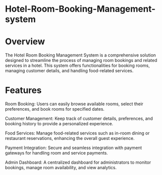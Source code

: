 # Hotel-Room-Booking-Management-system
# Overview
The Hotel Room Booking Management System is a comprehensive solution designed to streamline the process of managing room bookings and related services in a hotel. This system offers functionalities for booking rooms, managing customer details, and handling food-related services.

# Features
Room Booking: Users can easily browse available rooms, select their preferences, and book rooms for specified dates.

Customer Management: Keep track of customer details, preferences, and booking history to provide a personalized experience.

Food Services: Manage food-related services such as in-room dining or restaurant reservations, enhancing the overall guest experience.

Payment Integration: Secure and seamless integration with payment gateways for handling room and service payments.

Admin Dashboard: A centralized dashboard for administrators to monitor bookings, manage room availability, and view analytics.
